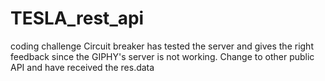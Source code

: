 # TESLA_rest_api
coding challenge 
Circuit breaker has tested the server and gives the right feedback since the GIPHY's server is not working.
Change to other public API and have received the res.data
